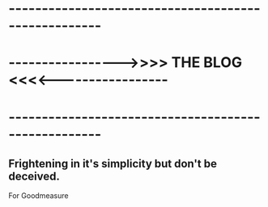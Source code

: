 <h1> ----------------------------------------------------</h1>
<h1> ----------------->>>> THE BLOG <<<<-----------------</h1>
<h1> ----------------------------------------------------</h1>

<h2>Frightening in it's simplicity but don't be deceived.</h2>

<p>For Goodmeasure</p>

